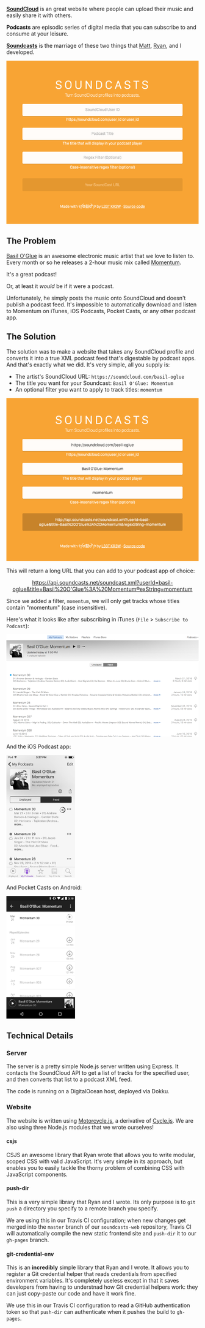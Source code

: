 **[SoundCloud](https://soundcloud.com)** is an great website where people can upload their music and easily share it with others.

**Podcasts** are episodic series of digital media that you can subscribe to and consume at your leisure.

**[Soundcasts](https://www.soundcasts.net)** is the marriage of these two things that [Matt](https://github.com/mmedal), [Ryan](https://github.com/rtsao), and I developed.

[![](soundcasts.png)](soundcasts.png)



## The Problem

[Basil O'Glue](https://soundcloud.com/basil-oglue) is an awesome electronic music artist that we love to listen to.  Every month or so he releases a 2-hour music mix called [Momentum](https://soundcloud.com/basil-oglue/mom-30).

It's a great podcast!

Or, at least it *would* be if it were a podcast.

Unfortunately, he simply posts the music onto SoundCloud and doesn't publish a podcast feed.  It's impossible to automatically download and listen to Momentum on iTunes, iOS Podcasts, Pocket Casts, or any other podcast app.



## The Solution

The solution was to make a website that takes any SoundCloud profile and converts it into a true XML podcast feed that's digestable by podcast apps.  And that's exactly what we did.  It's very simple, all you supply is:

* The artist's SoundCloud URL: `https://soundcloud.com/basil-oglue`
* The title you want for your Soundcast: `Basil O'Glue: Momentum`
* An optional filter you want to apply to track titles: `momentum`

[![](soundcasts-basil-oglue.png)](soundcasts-basil-oglue.png)

This will return a long URL that you can add to your podcast app of choice:

<center>
  <a style="word-wrap: break-word;" href="https://api.soundcasts.net/soundcast.xml?userId=basil-oglue&title=Basil%20O'Glue%3A%20Momentum&regexString=momentum">
    https://api.soundcasts.net/soundcast.xml?userId=basil-oglue&title=Basil%20O'Glue%3A%20Momentum&regexString=momentum
  </a>
</center>

Since we added a filter, `momentum`, we will only get tracks whose titles contain "momentum" (case insensitive).

Here's what it looks like after subscribing in iTunes (`File` > `Subscribe to Podcast`):

[![](itunes-basil-oglue.png)](itunes-basil-oglue.png)

And the iOS Podcast app:

<a href="ios-podcasts-basil-oglue.png">
  <img style="max-height: 320px" src="ios-podcasts-basil-oglue.png" />
</a>

And Pocket Casts on Android:

<a href="pocket-casts-basil-oglue.png">
  <img style="max-height: 320px" src="pocket-casts-basil-oglue.png" />
</a>



## Technical Details

### Server <a href="https://github.com/L33T-KR3W/soundcasts-server"><i class="ss-octocat"></i></a>

The server is a pretty simple Node.js server written using Express.  It contacts the SoundCloud API to get a list of tracks for the specified user, and then converts that list to a podcast XML feed.

The code is running on a DigitalOcean host, deployed via Dokku.


### Website <a href="https://github.com/L33T-KR3W/soundcasts-web"><i class="ss-octocat"></i></a>

The website is written using [Motorcycle.js](https://github.com/motorcyclejs), a derivative of [Cycle.js](https://github.com/cyclejs).  We are also using three Node.js modules that we wrote ourselves!

#### csjs <a href="https://github.com/rtsao/csjs"><i class="ss-octocat"></i></a>

CSJS an awesome library that Ryan wrote that allows you to write modular, scoped CSS with valid JavaScript.  It's very simple in its approach, but enables you to easily tackle the thorny problem of combining CSS with JavaScript components.


#### push-dir <a href="https://github.com/L33T-KR3W/push-dir"><i class="ss-octocat"></i></a>

This is a very simple library that Ryan and I wrote.  Its only purpose is to `git push` a directory you specify to a remote branch you specify.

We are using this in our Travis CI configuration; when new changes get merged into the `master` branch of our `soundcasts-web` repository, Travis CI will automatically compile the new static frontend site and `push-dir` it to our `gh-pages` branch.


#### git-credential-env <a href="https://github.com/L33T-KR3W/git-credential-env"><i class="ss-octocat"></i></a>

This is an **incredibly** simple library that Ryan and I wrote.  It allows you to register a Git credential helper that reads credentials from specified environment variables.  It's completely useless except in that it saves developers from having to understnad how Git credential helpers work: they can just copy-paste our code and have it work fine.

We use this in our Travis CI configuration to read a GitHub authentication token so that `push-dir` can authenticate when it pushes the build to `gh-pages`.
